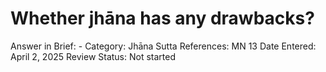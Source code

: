 # Whether jhāna has any drawbacks?

Answer in Brief: -
 Category: Jhāna
Sutta References: MN 13
Date Entered: April 2, 2025
Review Status: Not started